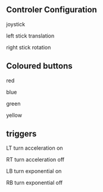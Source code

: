 Controler Configuration
-----------------------
joystick

left stick translation

right stick rotation

Coloured buttons
----------------
red

blue

green

yellow

triggers
--------
LT turn acceleration on

RT turn acceleration off

LB turn exponential on

RB turn exponential off
